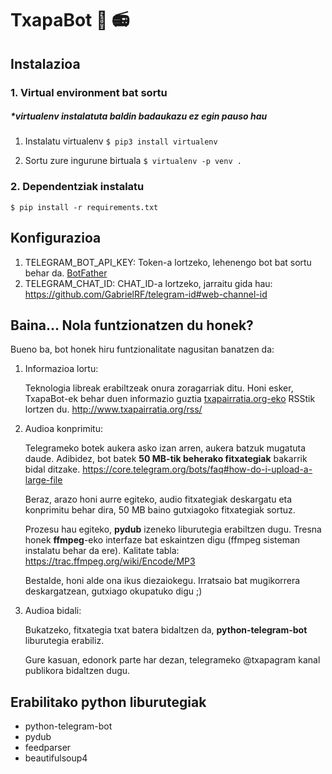 #  TxapaBot 🤖 📻


## Instalazioa
### 1. Virtual environment bat sortu 
##### *virtualenv instalatuta baldin badaukazu ez egin pauso hau
1. Instalatu virtualenv
   ```$ pip3 install virtualenv```
   
2. Sortu zure ingurune birtuala
   ```$ virtualenv -p venv .```

### 2. Dependentziak instalatu
```
$ pip install -r requirements.txt
```

## Konfigurazioa
1. TELEGRAM_BOT_API_KEY: Token-a lortzeko, lehenengo bot bat sortu behar da.
   [BotFather](https://core.telegram.org/bots#3-how-do-i-create-a-bot)
2. TELEGRAM_CHAT_ID: CHAT_ID-a lortzeko, jarraitu gida hau: https://github.com/GabrielRF/telegram-id#web-channel-id


## Baina... Nola funtzionatzen du honek?
Bueno ba, bot honek hiru funtzionalitate nagusitan banatzen da:
1. Informazioa lortu:
   
   Teknologia libreak erabiltzeak onura zoragarriak ditu.
   Honi esker, TxapaBot-ek behar duen informazio guztia [txapairratia.org-eko](http://txapairratia.org) RSStik lortzen du. http://www.txapairratia.org/rss/

2. Audioa konprimitu:
   
   Telegrameko botek aukera asko izan arren, aukera batzuk mugatuta daude.
   Adibidez, bot batek **50 MB-tik beherako fitxategiak** bakarrik bidal ditzake. https://core.telegram.org/bots/faq#how-do-i-upload-a-large-file

   Beraz, arazo honi aurre egiteko, audio fitxategiak deskargatu eta konprimitu behar dira, 50 MB baino gutxiagoko fitxategiak sortuz.

   Prozesu hau egiteko, **pydub** izeneko liburutegia erabiltzen dugu. Tresna honek **ffmpeg**-eko interfaze bat eskaintzen digu (ffmpeg sisteman instalatu behar da ere). Kalitate tabla: https://trac.ffmpeg.org/wiki/Encode/MP3

   Bestalde, honi alde ona ikus diezaiokegu. Irratsaio bat mugikorrera deskargatzean, gutxiago okupatuko digu ;)

3. Audioa bidali:
   
   Bukatzeko, fitxategia txat batera bidaltzen da, **python-telegram-bot** liburutegia erabiliz.

   Gure kasuan, edonork parte har dezan, telegrameko @txapagram kanal publikora bidaltzen dugu.




## Erabilitako python liburutegiak
* python-telegram-bot
* pydub
* feedparser
* beautifulsoup4